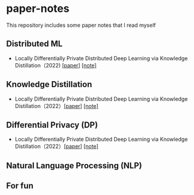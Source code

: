 # paper-notes
This repository includes some paper notes that I read myself




## Distributed ML
* Locally Differentially Private Distributed Deep Learning via Knowledge Distillation（2022) [\[paper\]](https://arxiv.org/abs/2202.02971) [\[note\]](./note/Locally_Differentially_Private_Distributed_Deep_Learning_via_Knowledge_Distillation.md)



## Knowledge Distillation
* Locally Differentially Private Distributed Deep Learning via Knowledge Distillation（2022）[\[paper\]](https://arxiv.org/abs/2202.02971) [\[note\]](./note/Locally_Differentially_Private_Distributed_Deep_Learning_via_Knowledge_Distillation.md)




## Differential Privacy (DP)
* Locally Differentially Private Distributed Deep Learning via Knowledge Distillation（2022）[\[paper\]](https://arxiv.org/abs/2202.02971) [\[note\]](./note/Locally_Differentially_Private_Distributed_Deep_Learning_via_Knowledge_Distillation.md)



## Natural Language Processing (NLP)



## For fun
